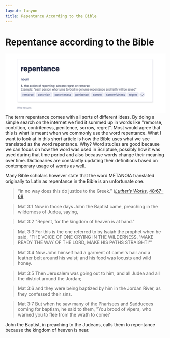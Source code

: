```yaml
---
layout: lanyon
title: Repentance According to the Bible
---
```

# Repentance according to the Bible
![repentance](/media/repentance.png)The term repentance comes with all sorts of different ideas. By doing a simple search on the internet we find it summed up in words like "remorse, contrition, contriteness, penitence, sorrow, regret".  Most would agree that this is what is meant when we commonly use the word repentance. 
What I want to look at in this short article is how the Bible uses what we see translated as the word repentance. Why? Word studies are good because we can focus on how the word was used in Scripture, possibly how it was used during that time period and also because words change their meaning over time. Dictionaries are constantly updating their definitions based on contemporary usage of words as well. 

Many Bible scholars however state that the word METANOIA translated originally to Latin as repentance in the Bible is an unfortunate one. 

> “in no way does this do justice to the Greek.” ([*Luther’s Works*](https://www.logos.com/product/15485/luthers-works?utm_source=blog.logos.com&utm_medium=blog&utm_content=didyouknowluthers95&utm_campaign=promo-reformation500), [48:67–68](https://ref.ly/logosres/lw48?ref=VolumePage.V+48%2c+p+67&off=1189)



> 
>
> Mat 3:1  Now in those days John the Baptist came, preaching in the wilderness of Judea, saying,

> Mat 3:2  "Repent, for the kingdom of heaven is at hand."

> Mat 3:3  For this is the one referred to by Isaiah the prophet when he said, "THE VOICE OF ONE CRYING IN THE WILDERNESS, 'MAKE READY THE WAY OF THE LORD, MAKE HIS PATHS STRAIGHT!'"

> Mat 3:4  Now John himself had a garment of camel's hair and a leather belt around his waist; and his food was locusts and wild honey.

> Mat 3:5  Then Jerusalem was going out to him, and all Judea and all the district around the Jordan;

> Mat 3:6  and they were being baptized by him in the Jordan River, as they confessed their sins.

> Mat 3:7  But when he saw many of the Pharisees and Sadducees coming for baptism, he said to them, "You brood of vipers, who warned you to flee from the wrath to come?

John the Baptist, in preaching to the Judeans, calls them to repentance because the kingdom of heaven is near. 
